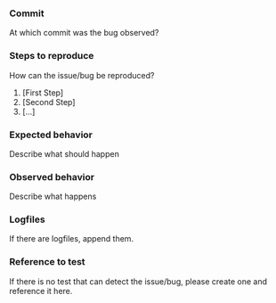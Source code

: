 ### Commit
At which commit was the bug observed?

### Steps to reproduce
How can the issue/bug be reproduced?
1. [First Step]
2. [Second Step]
3. [...]

### Expected behavior
Describe what should happen

### Observed behavior
Describe what happens

### Logfiles
If there are logfiles, append them.

### Reference to test
If there is no test that can detect the issue/bug, please create one and
reference it here.
